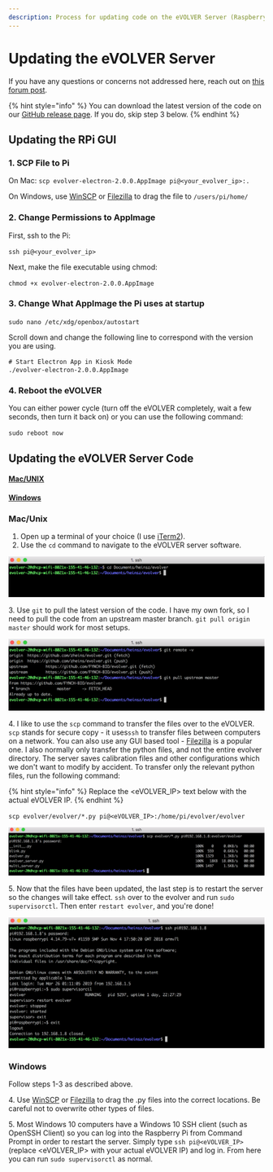 ```yaml
---
description: Process for updating code on the eVOLVER Server (Raspberry Pi)
---
```


# Updating the eVOLVER Server

If you have any questions or concerns not addressed here, reach out on [this forum post](https://www.evolver.bio/t/updating-the-evolver-server/69).

{% hint style="info" %}
You can download the latest version of the code on our [GitHub release page](https://github.com/FYNCH-BIO/evolver/releases). If you do, skip step 3 below.
{% endhint %}

## Updating the RPi GUI

### 1. SCP File to Pi

On Mac: `scp evolver-electron-2.0.0.AppImage pi@<your_evolver_ip>:.`

On Windows, use [WinSCP](https://winscp.net/eng/index.php) or [Filezilla](https://filezilla-project.org/) to drag the file to `/users/pi/home/`

### 2. Change Permissions to AppImage

First, ssh to the Pi:

`ssh pi@<your_evolver_ip>`

Next, make the file executable using chmod:

`chmod +x evolver-electron-2.0.0.AppImage`

### 3. Change What AppImage the Pi uses at startup

`sudo nano /etc/xdg/openbox/autostart`

Scroll down and change the following line to correspond with the version you are using.

```
# Start Electron App in Kiosk Mode
./evolver-electron-2.0.0.AppImage
```

### 4. Reboot the eVOLVER

You can either power cycle (turn off the eVOLVER completely, wait a few seconds, then turn it back on) or you can use the following command:

`sudo reboot now`

## Updating the eVOLVER Server Code

#### [Mac/UNIX](updating-the-evolver-server.md#mac-unix)

#### [Windows](updating-the-evolver-server.md#undefined)

### Mac/Unix

1. Open up a terminal of your choice (I use [iTerm2](https://iterm2.com/)).
2. Use the `cd` command to navigate to the eVOLVER server software.

![](../.gitbook/assets/cd.png)

3\. Use `git` to pull the latest version of the code. I have my own fork, so I need to pull the code from an upstream master branch. `git pull origin master` should work for most setups.

![](../.gitbook/assets/gitpull.png)

4\. I like to use the  `scp` command to transfer the files over to the eVOLVER. `scp` stands for secure copy - it uses`ssh` to transfer files between computers on a network. You can also use any GUI based tool - [Filezilla](https://filezilla-project.org/) is a popular one. I also normally only transfer the python files, and not the entire evolver directory. The server saves calibration files and other configurations which we don't want to modify by accident. To transfer only the relevant python files, run the following command:

{% hint style="info" %}
Replace the \<eVOLVER\_IP> text below with the actual eVOLVER IP.
{% endhint %}

`scp evolver/evolver/*.py pi@<eVOLVER_IP>:/home/pi/evolver/evolver`

![](../.gitbook/assets/scpcommand.png)

5\. Now that the files have been updated, the last step is to restart the server so the changes will take effect. `ssh` over to the evolver and run `sudo supervisorctl`. Then enter `restart evolver`, and you're done!

![](../.gitbook/assets/restart.png)

### Windows

Follow steps 1-3 as described above.

4\. Use [WinSCP](https://winscp.net/eng/index.php) or [Filezilla](https://filezilla-project.org/) to drag the .py files into the correct locations. Be careful not to overwrite other types of files.

5\. Most Windows 10 computers have a Windows 10 SSH client (such as OpenSSH Client) so you can log into the Raspberry Pi from Command Prompt in order to restart the server. Simply type `ssh pi@<eVOLVER_IP>` (replace \<eVOLVER\_IP> with your actual eVOLVER IP) and log in. From here you can run `sudo supervisorctl` as normal.
